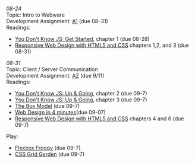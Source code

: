 *08-24*  
Topic: Intro to Webware  
Development Assignment: [A1](https://github.com/cs-4241-2023/a1-gettingstarted/blob/main/README.md) (due 08–31)  
Readings:  
- [You Don't Know JS: Get Started](https://github.com/getify/You-Dont-Know-JS/blob/2nd-ed/get-started/ch1.md), chapter 1 (due 08-28)  
- [Responsive Web Design with HTML5 and CSS](https://learning.oreilly.com/library/view/responsive-web-design/9781803242712/) chapters 1,2, and 3 (due 08-31)  

*08-31*  
Topic: Client / Server Communication  
Development Assignment: [A2](https://github.com/cs-4241-2023/shortstack/blob/main/README.md) (due 9/11)  
Readings:  
- [You Don't Know JS: Up & Going](https://github.com/getify/You-Dont-Know-JS/blob/2nd-ed/get-started/ch2.md), chapter 2 (due 09-7)
- [You Don't Know JS: Up & Going](https://github.com/getify/You-Dont-Know-JS/blob/2nd-ed/get-started/ch3.md), chapter 3 (due 09-7)
- [The Box Model](https://developer.mozilla.org/en-US/docs/Learn/CSS/Building_blocks/The_box_model) (due 09-7)
- [Web Design in 4 minutes](https://jgthms.com/web-design-in-4-minutes/)(due 09-07)
- [Responsive Web Design with HTML5 and CSS](https://learning.oreilly.com/library/view/responsive-web-design/9781839211560/) chapters 4 and 6 (due 09-7) 

Play:  
- [Flexbox Froggy](https://flexboxfroggy.com/) (due 09-7)
- [CSS Grid Garden](https://cssgridgarden.com/) (due 09-7)
